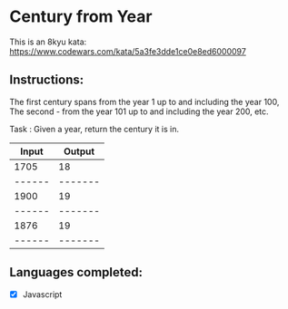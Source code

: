 # Century from Year

This is an 8kyu kata:
https://www.codewars.com/kata/5a3fe3dde1ce0e8ed6000097

## Instructions:
The first century spans from the year 1 up to and including the year 100, The second - from the year 101 up to and including the year 200, etc.

Task :
Given a year, return the century it is in.

Input | Output
------|-------
1705  | 18
------|-------
1900  | 19
------|-------
1876  | 19
------|-------


## Languages completed:
* [x] Javascript
